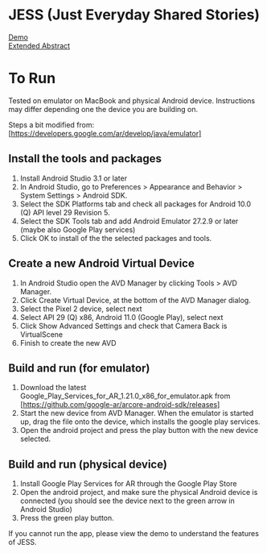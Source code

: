 # JESS (Just Everyday Shared Stories)
[Demo](https://youtu.be/XE9P_pGIN6w) \
[Extended Abstract](docs/abstract.pdf)

# To Run

Tested on emulator on MacBook and physical Android device. Instructions may differ depending one the device you are building on.

Steps a bit modified from: [https://developers.google.com/ar/develop/java/emulator]
## Install the tools and packages 

1. Install Android Studio 3.1 or later
2. In Android Studio, go to Preferences > Appearance and Behavior > System Settings > Android SDK.
3. Select the SDK Platforms tab and check all packages for Android 10.0 (Q) API level 29 Revision 5.
4. Select the SDK Tools tab and add Android Emulator 27.2.9 or later (maybe also Google Play services)
5. Click OK to install of the the selected packages and tools.

## Create a new Android Virtual Device

1. In Android Studio open the AVD Manager by clicking Tools > AVD Manager.
2. Click Create Virtual Device, at the bottom of the AVD Manager dialog.
3. Select the Pixel 2 device, select next
4. Select API 29 (Q) x86, Android 11.0 (Google Play), select next
5. Click Show Advanced Settings and check that Camera Back is VirtualScene
6. Finish to create the new AVD

## Build and run (for emulator)

1. Download the latest Google_Play_Services_for_AR_1.21.0_x86_for_emulator.apk from [https://github.com/google-ar/arcore-android-sdk/releases]
2. Start the new device from AVD Manager. When the emulator is started up, drag the file onto the device, which installs the google play services.
3. Open the android project and press the play button with the new device selected.

## Build and run (physical device)
1. Install Google Play Services for AR through the Google Play Store
2. Open the android project, and make sure the physical Android device is connected (you should see the device next to the green arrow in Android Studio)
3. Press the green play button.

If you cannot run the app, please view the demo to understand the features of JESS.


